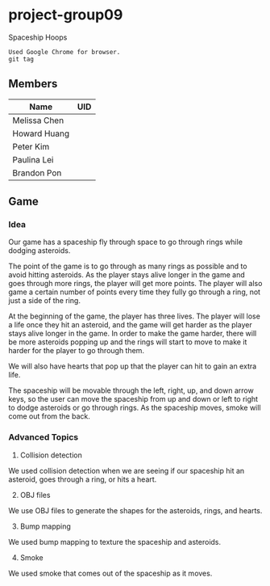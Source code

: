 # project-group09
Spaceship Hoops

```
Used Google Chrome for browser.
git tag
```

## Members
| Name          | UID           |
| ------------- |:-------------:|
| Melissa Chen  |               |
| Howard Huang  |               |   
| Peter Kim     |               |  
| Paulina Lei   |               |
| Brandon Pon   |               |

## Game

### Idea
Our game has a spaceship fly through space to go through rings while dodging asteroids.

The point of the game is to go through as many rings as possible and to avoid hitting asteroids. As the player stays alive longer in the game and goes through more rings, the player will get more points. The player will also game a certain number of points every time they fully go through a ring, not just a side of the ring.

At the beginning of the game, the player has three lives. The player will lose a life once they hit an asteroid, and the game will get harder as the player stays alive longer in the game. In order to make the game harder, there will be more asteroids popping up and the rings will start to move to make it harder for the player to go through them.

We will also have hearts that pop up that the player can hit to gain an extra life.

The spaceship will be movable through the left, right, up, and down arrow keys, so the user can move the spaceship from up and down or left to right to dodge asteroids or go through rings. As the spaceship moves, smoke will come out from the back.

### Advanced Topics
1. Collision detection

We used collision detection when we are seeing if our spaceship hit an asteroid, goes through a ring, or hits a heart.

2. OBJ files

We use OBJ files to generate the shapes for the asteroids, rings, and hearts.

3. Bump mapping

We used bump mapping to texture the spaceship and asteroids.

4. Smoke

We used smoke that comes out of the spaceship as it moves.
